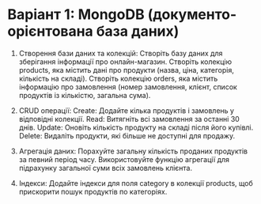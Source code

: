 # Варіант 1: MongoDB (документо-орієнтована база даних)

1. Створення бази даних та колекцій:
Створіть базу даних для зберігання інформації про онлайн-магазин.
Створіть колекцію products, яка містить дані про продукти (назва, ціна, категорія, кількість на складі).
Створіть колекцію orders, яка містить інформацію про замовлення (номер замовлення, клієнт, список продуктів із кількістю, загальна сума).
  
2. CRUD операції:
Create: Додайте кілька продуктів і замовлень у відповідні колекції.
Read: Витягніть всі замовлення за останні 30 днів.
Update: Оновіть кількість продукту на складі після його купівлі.
Delete: Видаліть продукти, які більше не доступні для продажу.
  
3. Агрегація даних:
Порахуйте загальну кількість проданих продуктів за певний період часу.
Використовуйте функцію агрегації для підрахунку загальної суми всіх замовлень клієнта.
  
4. Індекси:
Додайте індекси для поля category в колекції products, щоб прискорити пошук продуктів по категоріях.
